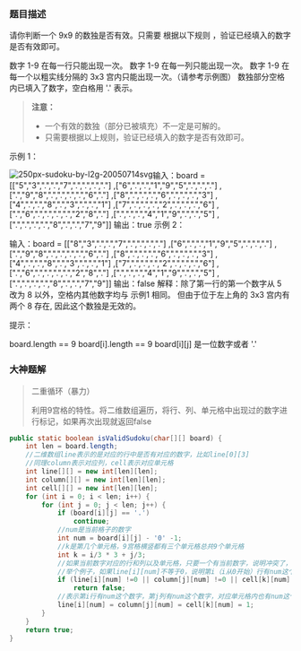 ### 题目描述

请你判断一个 9x9 的数独是否有效。只需要 根据以下规则 ，验证已经填入的数字是否有效即可。

数字 1-9 在每一行只能出现一次。
数字 1-9 在每一列只能出现一次。
数字 1-9 在每一个以粗实线分隔的 3x3 宫内只能出现一次。（请参考示例图）
数独部分空格内已填入了数字，空白格用 '.' 表示。

>**注意：**
>
>- 一个有效的数独（部分已被填充）不一定是可解的。
>- 只需要根据以上规则，验证已经填入的数字是否有效即可。

示例 1：

<img src="..\img\250px-sudoku-by-l2g-20050714svg.png" alt="250px-sudoku-by-l2g-20050714svg" style="float:left;" />

输入：board = 
[["5","3",".",".","7",".",".",".","."]
,["6",".",".","1","9","5",".",".","."]
,[".","9","8",".",".",".",".","6","."]
,["8",".",".",".","6",".",".",".","3"]
,["4",".",".","8",".","3",".",".","1"]
,["7",".",".",".","2",".",".",".","6"]
,[".","6",".",".",".",".","2","8","."]
,[".",".",".","4","1","9",".",".","5"]
,[".",".",".",".","8",".",".","7","9"]]
输出：true
示例 2：

输入：board = 
[["8","3",".",".","7",".",".",".","."]
,["6",".",".","1","9","5",".",".","."]
,[".","9","8",".",".",".",".","6","."]
,["8",".",".",".","6",".",".",".","3"]
,["4",".",".","8",".","3",".",".","1"]
,["7",".",".",".","2",".",".",".","6"]
,[".","6",".",".",".",".","2","8","."]
,[".",".",".","4","1","9",".",".","5"]
,[".",".",".",".","8",".",".","7","9"]]
输出：false
解释：除了第一行的第一个数字从 5 改为 8 以外，空格内其他数字均与 示例1 相同。 但由于位于左上角的 3x3 宫内有两个 8 存在, 因此这个数独是无效的。


提示：

board.length == 9
board[i].length == 9
board[i][j] 是一位数字或者 '.'



### 大神题解

> 二重循环（暴力）
>
> 利用9宫格的特性。将二维数组遍历，将行、列、单元格中出现过的数字进行标记，如果再次出现就返回false

~~~ java
public static boolean isValidSudoku(char[][] board) {
    int len = board.length;
    //二维数组line表示的是对应的行中是否有对应的数字，比如line[0][3]
    //同理column表示对应列，cell表示对应单元格
    int line[][] = new int[len][len];
    int column[][] = new int[len][len];
    int cell[][] = new int[len][len];
    for (int i = 0; i < len; i++) {
        for (int j = 0; j < len; j++) {
            if (board[i][j] == '.')
                continue;
            //num是当前格子的数字
            int num = board[i][j] - '0' -1;
            //k是第几个单元格，9宫格横竖都有三个单元格总共9个单元格
            int k = i/3 * 3 + j/3;
            //如果当前数字对应的行和列以及单元格，只要一个有当前数字，说明冲突了，直接返回false。
            //举个例子，如果line[i][num]不等于0，说明第i（i从0开始）行有num这个数字。
            if (line[i][num] !=0 || column[j][num] !=0 || cell[k][num] !=0)
                return false;
            //表示第i行有num这个数字，第j列有num这个数字，对应单元格内也有num这个数字，随后将其标记一下
            line[i][num] = column[j][num] = cell[k][num] = 1;
        }
    }
    return true;
}
~~~



